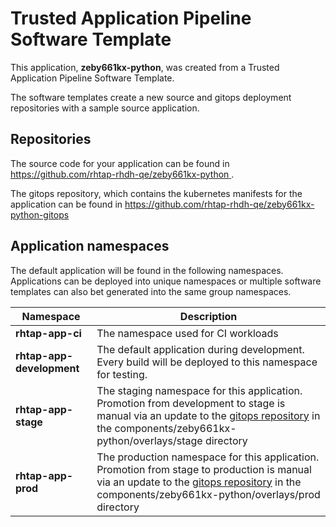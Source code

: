 # Trusted Application Pipeline Software Template

This application, **zeby661kx-python**, was created from a Trusted Application Pipeline Software Template.

The software templates create a new source and gitops deployment repositories with a sample source application. 

## Repositories

The source code for your application can be found in [https://github.com/rhtap-rhdh-qe/zeby661kx-python ](https://github.com/rhtap-rhdh-qe/zeby661kx-python ).
 
The gitops repository, which contains the kubernetes manifests for the application can be found in 
[https://github.com/rhtap-rhdh-qe/zeby661kx-python-gitops ](https://github.com/rhtap-rhdh-qe/zeby661kx-python-gitops ) 

## Application namespaces 

The default application will be found in the following namespaces. Applications can be deployed into unique namespaces or multiple software templates can also bet generated into the same group namespaces.  

|  Namespace   |  Description   |  
| -------- | -------- |
| **rhtap-app-ci** | The namespace used for CI workloads |
| **rhtap-app-development** | The default application during development. Every build will be deployed to this namespace for testing. |
| **rhtap-app-stage** | The staging namespace for this application. Promotion from development to stage is manual via an update to the [gitops repository](https://github.com/rhtap-rhdh-qe/zeby661kx-python-gitops ) in the components/zeby661kx-python/overlays/stage directory |
| **rhtap-app-prod** | The production namespace for this application. Promotion from stage to production is manual via an update to the [gitops repository](https://github.com/rhtap-rhdh-qe/zeby661kx-python-gitops ) in the components/zeby661kx-python/overlays/prod directory |
